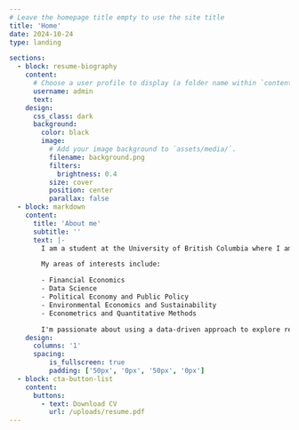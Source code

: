 ```yaml
---
# Leave the homepage title empty to use the site title
title: 'Home'
date: 2024-10-24
type: landing

sections:
  - block: resume-biography
    content:
      # Choose a user profile to display (a folder name within `content/authors/`)
      username: admin
      text:
    design:
      css_class: dark
      background:
        color: black
        image:
          # Add your image background to `assets/media/`.
          filename: background.png
          filters:
            brightness: 0.4
          size: cover
          position: center
          parallax: false
  - block: markdown
    content:
      title: 'About me'
      subtitle: ''
      text: |-
        I am a student at the University of British Columbia where I am currently majoring in Statistics & Economics.

        My areas of interests include:

        - Financial Economics
        - Data Science
        - Political Economy and Public Policy
        - Environmental Economics and Sustainability
        - Econometrics and Quantitative Methods

        I'm passionate about using a data-driven approach to explore relationships, answer questions, and provide meaningful recommendations. Although I am most experienced working with financial data, I am always excited to work with different datasets and learn about different industries and projects, as I believe in lifelong learning.
    design:
      columns: '1'
      spacing:
          is_fullscreen: true
          padding: ['50px', '0px', '50px', '0px']
  - block: cta-button-list
    content:
      buttons:
        - text: Download CV
          url: /uploads/resume.pdf
---
```

